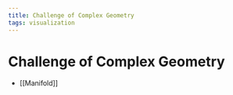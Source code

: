 ```yaml
---
title: Challenge of Complex Geometry
tags: visualization
---
```


# Challenge of Complex Geometry
- [[Manifold]]




























































































